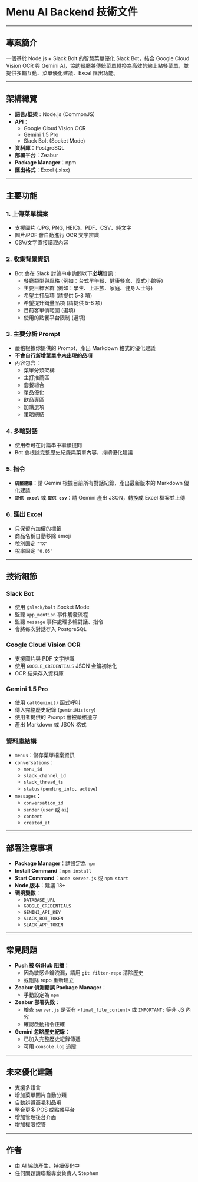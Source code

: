 # Menu AI Backend 技術文件

---

## 專案簡介

一個基於 Node.js + Slack Bolt 的智慧菜單優化 Slack Bot，結合 Google Cloud Vision OCR 與 Gemini AI，協助餐廳將傳統菜單轉換為高效的線上點餐菜單，並提供多輪互動、菜單優化建議、Excel 匯出功能。

---

## 架構總覽

- **語言/框架**：Node.js (CommonJS)
- **API**：
  - Google Cloud Vision OCR
  - Gemini 1.5 Pro
  - Slack Bolt (Socket Mode)
- **資料庫**：PostgreSQL
- **部署平台**：Zeabur
- **Package Manager**：npm
- **匯出格式**：Excel (.xlsx)

---

## 主要功能

### 1. 上傳菜單檔案

- 支援圖片 (JPG, PNG, HEIC)、PDF、CSV、純文字
- 圖片/PDF 會自動進行 OCR 文字辨識
- CSV/文字直接讀取內容

### 2. 收集背景資訊

- Bot 會在 Slack 討論串中詢問以下**必填**資訊：
  - 餐廳類型與風格 (例如：台式早午餐、健康餐盒、義式小館等)
  - 主要目標客群 (例如：學生、上班族、家庭、健身人士等)
  - 希望主打品項 (請提供 5-8 項)
  - 希望提升銷量品項 (請提供 5-8 項)
  - 目前客單價範圍 (選填)
  - 使用的點餐平台限制 (選填)

### 3. 主要分析 Prompt

- 嚴格根據你提供的 Prompt，產出 Markdown 格式的優化建議
- **不會自行新增菜單中未出現的品項**
- 內容包含：
  - 菜單分類架構
  - 主打推薦區
  - 套餐組合
  - 單品優化
  - 飲品專區
  - 加購選項
  - 策略總結

### 4. 多輪對話

- 使用者可在討論串中繼續提問
- Bot 會根據完整歷史紀錄與菜單內容，持續優化建議

### 5. 指令

- **`統整建議`**：請 Gemini 根據目前所有對話紀錄，產出最新版本的 Markdown 優化建議
- **`提供 excel`** 或 **`提供 csv`**：請 Gemini 產出 JSON，轉換成 Excel 檔案並上傳

### 6. 匯出 Excel

- 只保留有加價的標籤
- 商品名稱自動移除 emoji
- 稅別固定 `"TX"`
- 稅率固定 `"0.05"`

---

## 技術細節

### Slack Bot

- 使用 `@slack/bolt` Socket Mode
- 監聽 `app_mention` 事件觸發流程
- 監聽 `message` 事件處理多輪對話、指令
- 會將每次對話存入 PostgreSQL

### Google Cloud Vision OCR

- 支援圖片與 PDF 文字辨識
- 使用 `GOOGLE_CREDENTIALS` JSON 金鑰初始化
- OCR 結果存入資料庫

### Gemini 1.5 Pro

- 使用 `callGemini()` 函式呼叫
- 傳入完整歷史紀錄 (`geminiHistory`)
- 使用者提供的 Prompt 會被嚴格遵守
- 產出 Markdown 或 JSON 格式

### 資料庫結構

- `menus`：儲存菜單檔案資訊
- `conversations`：
  - `menu_id`
  - `slack_channel_id`
  - `slack_thread_ts`
  - `status` (`pending_info`、`active`)
- `messages`：
  - `conversation_id`
  - `sender` (`user` 或 `ai`)
  - `content`
  - `created_at`

---

## 部署注意事項

- **Package Manager**：請設定為 `npm`
- **Install Command**：`npm install`
- **Start Command**：`node server.js` 或 `npm start`
- **Node 版本**：建議 18+
- **環境變數**：
  - `DATABASE_URL`
  - `GOOGLE_CREDENTIALS`
  - `GEMINI_API_KEY`
  - `SLACK_BOT_TOKEN`
  - `SLACK_APP_TOKEN`

---

## 常見問題

- **Push 被 GitHub 阻擋**：
  - 因為敏感金鑰洩漏，請用 `git filter-repo` 清除歷史
  - 或刪除 repo 重新建立
- **Zeabur 偵測錯誤 Package Manager**：
  - 手動設定為 `npm`
- **Zeabur 部署失敗**：
  - 檢查 `server.js` 是否有 `<final_file_content>` 或 `IMPORTANT:` 等非 JS 內容
  - 確認啟動指令正確
- **Gemini 忽略歷史紀錄**：
  - 已加入完整歷史紀錄傳遞
  - 可用 `console.log` 追蹤

---

## 未來優化建議

- 支援多語言
- 增加菜單圖片自動分類
- 自動辨識高毛利品項
- 整合更多 POS 或點餐平台
- 增加管理後台介面
- 增加權限控管

---

## 作者

- 由 AI 協助產生，持續優化中
- 任何問題請聯繫專案負責人 Stephen
